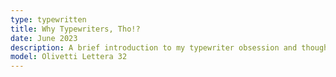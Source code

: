 ```yaml
---
type: typewritten
title: Why Typewriters, Tho!?
date: June 2023
description: A brief introduction to my typewriter obsession and thoughts on why every household deserves to have one.
model: Olivetti Lettera 32
---
```

